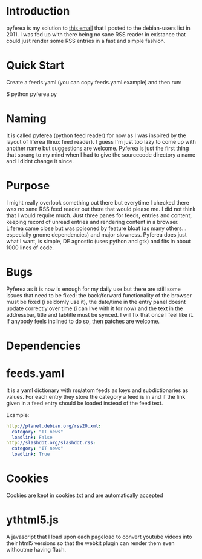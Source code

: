 Introduction
============

pyferea is my solution to [this
email](http://lists.debian.org/debian-user/2011/07/msg01362.html) that I posted
to the debian-users list in 2011. I was fed up with there being no sane RSS
reader in existance that could just render some RSS entries in a fast and
simple fashion.

Quick Start
===========

Create a feeds.yaml (you can copy feeds.yaml.example) and then run:

$ python pyferea.py

Naming
======

It is called pyferea (python feed reader) for now as I was inspired by the
layout of liferea (linux feed reader). I guess I'm just too lazy to come up
with another name but suggestions are welcome. Pyferea is just the first thing
that sprang to my mind when I had to give the sourcecode directory a name and I
didnt change it since.

Purpose
=======

I might really overlook something out there but everytime I checked there was
no sane RSS feed reader out there that would please me. I did not think that I
would require much. Just three panes for feeds, entries and content, keeping
record of unread entries and rendering content in a browser. Liferea came close
but was poisoned by feature bloat (as many others... especially gnome
dependencies) and major slowness. Pyferea does just what I want, is simple, DE
agnostic (uses python and gtk) and fits in about 1000 lines of code.

Bugs
====

Pyferea as it is now is enough for my daily use but there are still some issues
that need to be fixed: the back/forward functionality of the browser must be
fixed (i seldomly use it), the date/time in the entry panel doesnt update
correctly over time (i can live with it for now) and the text in the
addressbar, title and tabtitle must be synced. I will fix that once I feel like
it. If anybody feels inclined to do so, then patches are welcome.

Dependencies
============

feeds.yaml
==========

It is a yaml dictionary with rss/atom feeds as keys and subdictionaries as
values. For each entry they store the category a feed is in and if the link
given in a feed entry should be loaded instead of the feed text.

Example:

```yaml
http://planet.debian.org/rss20.xml:
  category: "IT news"
  loadlink: False
http://slashdot.org/slashdot.rss:
  category: "IT news"
  loadlink: True
```

Cookies
=======

Cookies are kept in cookies.txt and are automatically accepted

ythtml5.js
==========

A javascript that I load upon each pageload to convert youtube videos into
their html5 versions so that the webkit plugin can render them even withoutme
having flash.

